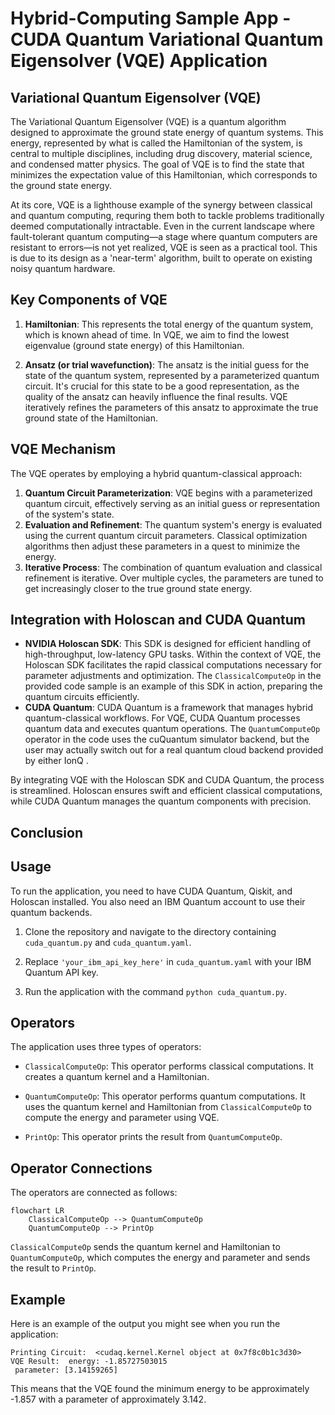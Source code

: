 # Hybrid-Computing Sample App - CUDA Quantum Variational Quantum Eigensolver (VQE) Application

## Variational Quantum Eigensolver (VQE)
The Variational Quantum Eigensolver (VQE) is a quantum algorithm designed to approximate the ground state energy of quantum systems. This energy, represented by what is called the Hamiltonian of the system, is central to multiple disciplines, including drug discovery, material science, and condensed matter physics. The goal of VQE is to find the state that minimizes the expectation value of this Hamiltonian, which corresponds to the ground state energy.

At its core, VQE is a lighthouse example of the synergy between classical and quantum computing, requring them both to tackle problems traditionally deemed computationally intractable. Even in the current landscape where fault-tolerant quantum computing—a stage where quantum computers are resistant to errors—is not yet realized, VQE is seen as a practical tool. This is due to its design as a 'near-term' algorithm, built to operate on existing noisy quantum hardware. 

## Key Components of VQE
1. **Hamiltonian**: This represents the total energy of the quantum system, which is known ahead of time. In VQE, we aim to find the lowest eigenvalue (ground state energy) of this Hamiltonian.
  
2. **Ansatz (or trial wavefunction)**: The ansatz is the initial guess for the state of the quantum system, represented by a parameterized quantum circuit. It's crucial for this state to be a good representation, as the quality of the ansatz can heavily influence the final results. VQE iteratively refines the parameters of this ansatz to approximate the true ground state of the Hamiltonian.

## VQE Mechanism
The VQE operates by employing a hybrid quantum-classical approach:

1. **Quantum Circuit Parameterization**: VQE begins with a parameterized quantum circuit, effectively serving as an initial guess or representation of the system's state.
2. **Evaluation and Refinement**: The quantum system's energy is evaluated using the current quantum circuit parameters. Classical optimization algorithms then adjust these parameters in a quest to minimize the energy.
3. **Iterative Process**: The combination of quantum evaluation and classical refinement is iterative. Over multiple cycles, the parameters are tuned to get increasingly closer to the true ground state energy.

## Integration with Holoscan and CUDA Quantum
- **NVIDIA Holoscan SDK**: This SDK is designed for efficient handling of high-throughput, low-latency GPU tasks. Within the context of VQE, the Holoscan SDK facilitates the rapid classical computations necessary for parameter adjustments and optimization. The `ClassicalComputeOp` in the provided code sample is an example of this SDK in action, preparing the quantum circuits efficiently.
- **CUDA Quantum**: CUDA Quantum is a framework that manages hybrid quantum-classical workflows. For VQE, CUDA Quantum processes quantum data and executes quantum operations. The `QuantumComputeOp` operator in the code uses the cuQuantum simulator backend, but the user may actually switch out for a real quantum cloud backend provided by either IonQ .

By integrating VQE with the Holoscan SDK and CUDA Quantum, the process is streamlined. Holoscan ensures swift and efficient classical computations, while CUDA Quantum manages the quantum components with precision.

## Conclusion

## Usage

To run the application, you need to have CUDA Quantum, Qiskit, and Holoscan installed. You also need an IBM Quantum account to use their quantum backends.

1. Clone the repository and navigate to the directory containing `cuda_quantum.py` and `cuda_quantum.yaml`.

2. Replace `'your_ibm_api_key_here'` in `cuda_quantum.yaml` with your IBM Quantum API key.

3. Run the application with the command `python cuda_quantum.py`.

## Operators

The application uses three types of operators:

- `ClassicalComputeOp`: This operator performs classical computations. It creates a quantum kernel and a Hamiltonian.

- `QuantumComputeOp`: This operator performs quantum computations. It uses the quantum kernel and Hamiltonian from `ClassicalComputeOp` to compute the energy and parameter using VQE.

- `PrintOp`: This operator prints the result from `QuantumComputeOp`.

## Operator Connections

The operators are connected as follows:

```mermaid
flowchart LR
    ClassicalComputeOp --> QuantumComputeOp
    QuantumComputeOp --> PrintOp
```

`ClassicalComputeOp` sends the quantum kernel and Hamiltonian to `QuantumComputeOp`, which computes the energy and parameter and sends the result to `PrintOp`.

## Example

Here is an example of the output you might see when you run the application:

```
Printing Circuit:  <cudaq.kernel.Kernel object at 0x7f8c0b1c3d30>
VQE Result:  energy: -1.85727503015
 parameter: [3.14159265]
```

This means that the VQE found the minimum energy to be approximately -1.857 with a parameter of approximately 3.142.